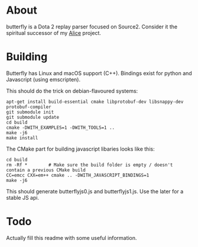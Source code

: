 About
=====

butterfly is a Dota 2 replay parser focused on Source2. Consider it the spiritual successor of my [Alice]() project.

Building
========

Butterfly has Linux and macOS support (C++). Bindings exist for python and Javascript (using emscripten).

This should do the trick on debian-flavoured systems:

    apt-get install build-essential cmake libprotobuf-dev libsnappy-dev protobuf-compiler
    git submodule init
    git submodule update
    cd build
    cmake -DWITH_EXAMPLES=1 -DWITH_TOOLS=1 ..
    make -j6
    make install

The CMake part for building javascript libaries looks like this:

    cd build
    rm -Rf *        # Make sure the build folder is empty / doesn't contain a previous CMake build
    CC=emcc CXX=em++ cmake .. -DWITH_JAVASCRIPT_BINDINGS=1
    make -j6

This should generate butterflyjs0.js and butterflyjs1.js. Use the later for a stable JS api.

Todo
====

Actually fill this readme with some useful information.
